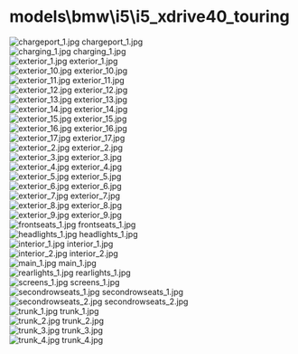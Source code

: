 <h1>models\bmw\i5\i5_xdrive40_touring</h1>
<div class="container text-center">
<div class="row">
<div class="col col-lg-2 col-6">
<img src="https://media.evkx.net/multimedia/models/bmw/i5/i5_xdrive40_touring/chargeport_1_xst.jpg" class="img-thumbnail" alt="chargeport_1.jpg">
chargeport_1.jpg
</div>
<div class="col col-lg-2 col-6">
<img src="https://media.evkx.net/multimedia/models/bmw/i5/i5_xdrive40_touring/charging_1_xst.jpg" class="img-thumbnail" alt="charging_1.jpg">
charging_1.jpg
</div>
<div class="col col-lg-2 col-6">
<img src="https://media.evkx.net/multimedia/models/bmw/i5/i5_xdrive40_touring/exterior_1_xst.jpg" class="img-thumbnail" alt="exterior_1.jpg">
exterior_1.jpg
</div>
<div class="col col-lg-2 col-6">
<img src="https://media.evkx.net/multimedia/models/bmw/i5/i5_xdrive40_touring/exterior_10_xst.jpg" class="img-thumbnail" alt="exterior_10.jpg">
exterior_10.jpg
</div>
<div class="col col-lg-2 col-6">
<img src="https://media.evkx.net/multimedia/models/bmw/i5/i5_xdrive40_touring/exterior_11_xst.jpg" class="img-thumbnail" alt="exterior_11.jpg">
exterior_11.jpg
</div>
<div class="col col-lg-2 col-6">
<img src="https://media.evkx.net/multimedia/models/bmw/i5/i5_xdrive40_touring/exterior_12_xst.jpg" class="img-thumbnail" alt="exterior_12.jpg">
exterior_12.jpg
</div>
<div class="col col-lg-2 col-6">
<img src="https://media.evkx.net/multimedia/models/bmw/i5/i5_xdrive40_touring/exterior_13_xst.jpg" class="img-thumbnail" alt="exterior_13.jpg">
exterior_13.jpg
</div>
<div class="col col-lg-2 col-6">
<img src="https://media.evkx.net/multimedia/models/bmw/i5/i5_xdrive40_touring/exterior_14_xst.jpg" class="img-thumbnail" alt="exterior_14.jpg">
exterior_14.jpg
</div>
<div class="col col-lg-2 col-6">
<img src="https://media.evkx.net/multimedia/models/bmw/i5/i5_xdrive40_touring/exterior_15_xst.jpg" class="img-thumbnail" alt="exterior_15.jpg">
exterior_15.jpg
</div>
<div class="col col-lg-2 col-6">
<img src="https://media.evkx.net/multimedia/models/bmw/i5/i5_xdrive40_touring/exterior_16_xst.jpg" class="img-thumbnail" alt="exterior_16.jpg">
exterior_16.jpg
</div>
<div class="col col-lg-2 col-6">
<img src="https://media.evkx.net/multimedia/models/bmw/i5/i5_xdrive40_touring/exterior_17_xst.jpg" class="img-thumbnail" alt="exterior_17.jpg">
exterior_17.jpg
</div>
<div class="col col-lg-2 col-6">
<img src="https://media.evkx.net/multimedia/models/bmw/i5/i5_xdrive40_touring/exterior_2_xst.jpg" class="img-thumbnail" alt="exterior_2.jpg">
exterior_2.jpg
</div>
<div class="col col-lg-2 col-6">
<img src="https://media.evkx.net/multimedia/models/bmw/i5/i5_xdrive40_touring/exterior_3_xst.jpg" class="img-thumbnail" alt="exterior_3.jpg">
exterior_3.jpg
</div>
<div class="col col-lg-2 col-6">
<img src="https://media.evkx.net/multimedia/models/bmw/i5/i5_xdrive40_touring/exterior_4_xst.jpg" class="img-thumbnail" alt="exterior_4.jpg">
exterior_4.jpg
</div>
<div class="col col-lg-2 col-6">
<img src="https://media.evkx.net/multimedia/models/bmw/i5/i5_xdrive40_touring/exterior_5_xst.jpg" class="img-thumbnail" alt="exterior_5.jpg">
exterior_5.jpg
</div>
<div class="col col-lg-2 col-6">
<img src="https://media.evkx.net/multimedia/models/bmw/i5/i5_xdrive40_touring/exterior_6_xst.jpg" class="img-thumbnail" alt="exterior_6.jpg">
exterior_6.jpg
</div>
<div class="col col-lg-2 col-6">
<img src="https://media.evkx.net/multimedia/models/bmw/i5/i5_xdrive40_touring/exterior_7_xst.jpg" class="img-thumbnail" alt="exterior_7.jpg">
exterior_7.jpg
</div>
<div class="col col-lg-2 col-6">
<img src="https://media.evkx.net/multimedia/models/bmw/i5/i5_xdrive40_touring/exterior_8_xst.jpg" class="img-thumbnail" alt="exterior_8.jpg">
exterior_8.jpg
</div>
<div class="col col-lg-2 col-6">
<img src="https://media.evkx.net/multimedia/models/bmw/i5/i5_xdrive40_touring/exterior_9_xst.jpg" class="img-thumbnail" alt="exterior_9.jpg">
exterior_9.jpg
</div>
<div class="col col-lg-2 col-6">
<img src="https://media.evkx.net/multimedia/models/bmw/i5/i5_xdrive40_touring/frontseats_1_xst.jpg" class="img-thumbnail" alt="frontseats_1.jpg">
frontseats_1.jpg
</div>
<div class="col col-lg-2 col-6">
<img src="https://media.evkx.net/multimedia/models/bmw/i5/i5_xdrive40_touring/headlights_1_xst.jpg" class="img-thumbnail" alt="headlights_1.jpg">
headlights_1.jpg
</div>
<div class="col col-lg-2 col-6">
<img src="https://media.evkx.net/multimedia/models/bmw/i5/i5_xdrive40_touring/interior_1_xst.jpg" class="img-thumbnail" alt="interior_1.jpg">
interior_1.jpg
</div>
<div class="col col-lg-2 col-6">
<img src="https://media.evkx.net/multimedia/models/bmw/i5/i5_xdrive40_touring/interior_2_xst.jpg" class="img-thumbnail" alt="interior_2.jpg">
interior_2.jpg
</div>
<div class="col col-lg-2 col-6">
<img src="https://media.evkx.net/multimedia/models/bmw/i5/i5_xdrive40_touring/main_1_xst.jpg" class="img-thumbnail" alt="main_1.jpg">
main_1.jpg
</div>
<div class="col col-lg-2 col-6">
<img src="https://media.evkx.net/multimedia/models/bmw/i5/i5_xdrive40_touring/rearlights_1_xst.jpg" class="img-thumbnail" alt="rearlights_1.jpg">
rearlights_1.jpg
</div>
<div class="col col-lg-2 col-6">
<img src="https://media.evkx.net/multimedia/models/bmw/i5/i5_xdrive40_touring/screens_1_xst.jpg" class="img-thumbnail" alt="screens_1.jpg">
screens_1.jpg
</div>
<div class="col col-lg-2 col-6">
<img src="https://media.evkx.net/multimedia/models/bmw/i5/i5_xdrive40_touring/secondrowseats_1_xst.jpg" class="img-thumbnail" alt="secondrowseats_1.jpg">
secondrowseats_1.jpg
</div>
<div class="col col-lg-2 col-6">
<img src="https://media.evkx.net/multimedia/models/bmw/i5/i5_xdrive40_touring/secondrowseats_2_xst.jpg" class="img-thumbnail" alt="secondrowseats_2.jpg">
secondrowseats_2.jpg
</div>
<div class="col col-lg-2 col-6">
<img src="https://media.evkx.net/multimedia/models/bmw/i5/i5_xdrive40_touring/trunk_1_xst.jpg" class="img-thumbnail" alt="trunk_1.jpg">
trunk_1.jpg
</div>
<div class="col col-lg-2 col-6">
<img src="https://media.evkx.net/multimedia/models/bmw/i5/i5_xdrive40_touring/trunk_2_xst.jpg" class="img-thumbnail" alt="trunk_2.jpg">
trunk_2.jpg
</div>
<div class="col col-lg-2 col-6">
<img src="https://media.evkx.net/multimedia/models/bmw/i5/i5_xdrive40_touring/trunk_3_xst.jpg" class="img-thumbnail" alt="trunk_3.jpg">
trunk_3.jpg
</div>
<div class="col col-lg-2 col-6">
<img src="https://media.evkx.net/multimedia/models/bmw/i5/i5_xdrive40_touring/trunk_4_xst.jpg" class="img-thumbnail" alt="trunk_4.jpg">
trunk_4.jpg
</div>
</div>
</div>
